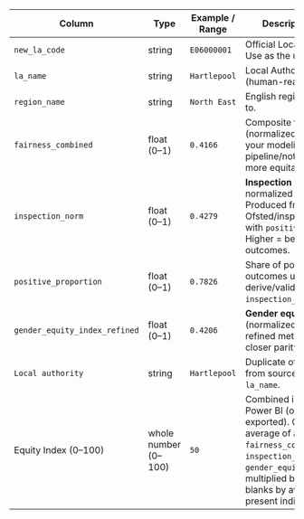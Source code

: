 | Column                          | Type                 | Example / Range | Description & Source                                                                                                                                                                                                                               |
| ------------------------------- | -------------------- | --------------- | -------------------------------------------------------------------------------------------------------------------------------------------------------------------------------------------------------------------------------------------------- |
| `new_la_code`                   | string               | `E06000001`     | Official Local Authority code. Use as the unique identifier.                                                                                                                                                                                       |
| `la_name`                       | string               | `Hartlepool`    | Local Authority name (human-readable).                                                                                                                                                                                                             |
| `region_name`                   | string               | `North East`    | English region the LA belongs to.                                                                                                                                                                                                                  |
| `fairness_combined`             | float (0–1)          | `0.4166`        | Composite **fairness score** (normalized). Derived from your modeling pipeline/notebook. Higher = more equitable.                                                                                                                                  |
| `inspection_norm`               | float (0–1)          | `0.4279`        | **Inspection quality score** normalized to \[0,1]. Produced from Ofsted/inspection data; aligns with `positive_proportion`. Higher = better inspection outcomes.                                                                                   |
| `positive_proportion`           | float (0–1)          | `0.7826`        | Share of positive inspection outcomes used to derive/validate `inspection_norm`.                                                                                                                                                                   |
| `gender_equity_index_refined`   | float (0–1)          | `0.4206`        | **Gender equity score** (normalized) from your refined method. Higher = closer parity across genders.                                                                                                                                              |
| `Local authority`               | string               | `Hartlepool`    | Duplicate of `la_name` kept from source joins. Prefer `la_name`.                                                                                                                                                                                   |
| Equity Index (0–100) 		  | whole number (0–100) | `50`            | Combined index** added in Power BI (or CSV if exported). Computed as the average of available `fairness_combined`, `inspection_norm`, and 													`gender_equity_index_refined`, multiplied by 100. Handles blanks by averaging only present indicators. |

